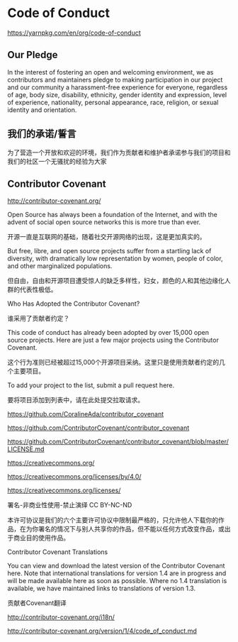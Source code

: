 # Code of Conduct



https://yarnpkg.com/en/org/code-of-conduct


## Our Pledge

In the interest of fostering an open and welcoming environment, we as contributors and maintainers pledge to making participation in our project and our community a harassment-free experience for everyone, regardless of age, body size, disability, ethnicity, gender identity and expression, level of experience, nationality, personal appearance, race, religion, or sexual identity and orientation.




## 我们的承诺/誓言

为了营造一个开放和欢迎的环境，我们作为贡献者和维护者承诺参与我们的项目和我们的社区一个无骚扰的经验为大家



## Contributor Covenant


http://contributor-covenant.org/




Open Source has always been a foundation of the Internet, and with the advent of social open source networks this is more true than ever.

开源一直是互联网的基础，随着社交开源网络的出现，这是更加真实的。


But free, libre, and open source projects suffer from a startling lack of diversity, with dramatically low representation by women, people of color, and other marginalized populations.

但自由，自由和开源项目遭受惊人的缺乏多样性，妇女，颜色的人和其他边缘化人群的代表性极低。



Who Has Adopted the Contributor Covenant?

谁采用了贡献者约定？

This code of conduct has already been adopted by over 15,000 open source projects. Here are just a few major projects using the Contributor Covenant.

这个行为准则已经被超过15,000个开源项目采纳。这里只是使用贡献者约定的几个主要项目。



To add your project to the list, submit a pull request here.

要将项目添加到列表中，请在此处提交拉取请求。



https://github.com/CoralineAda/contributor_covenant

https://github.com/ContributorCovenant/contributor_covenant


https://github.com/ContributorCovenant/contributor_covenant/blob/master/LICENSE.md


https://creativecommons.org/

https://creativecommons.org/licenses/by/4.0/

https://creativecommons.org/licenses/



署名-非商业性使用-禁止演绎
CC BY-NC-ND

本许可协议是我们的六个主要许可协议中限制最严格的，只允许他人下载你的作品，在为你署名的情况下与别人共享你的作品，但不能以任何方式改变作品，或出于商业目的使用作品。










Contributor Covenant Translations

You can view and download the latest version of the Contributor Covenant here. Note that international translations for version 1.4 are in progress and will be made available here as soon as possible. Where no 1.4 translation is available, we have maintained links to translations of version 1.3.


贡献者Covenant翻译

http://contributor-covenant.org/i18n/

http://contributor-covenant.org/version/1/4/code_of_conduct.md





